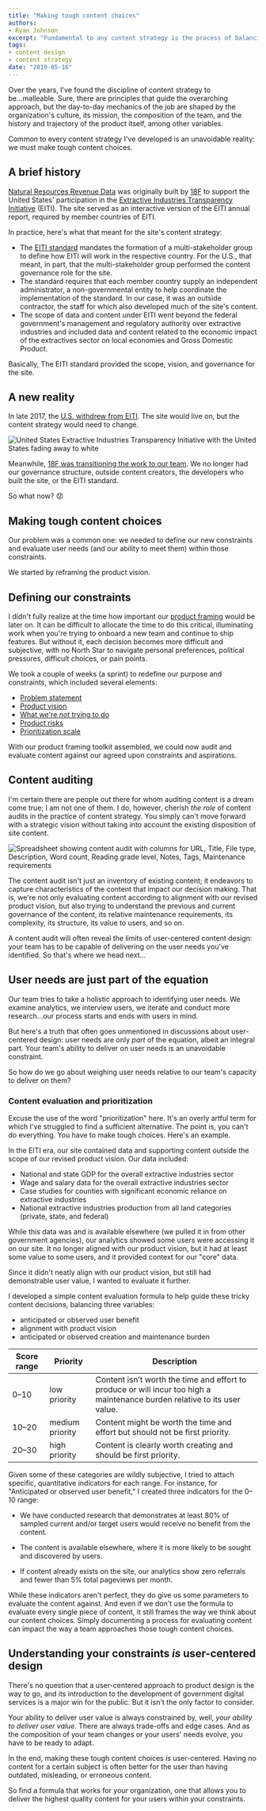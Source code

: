 ```yaml
---
title: "Making tough content choices"
authors:
- Ryan Johnson
excerpt: "Fundamental to any content strategy is the process of balancing user needs, business objectives, and workflow requirements. Evaluating those variables leads to the real challenge to come: making difficult content choices."
tags:
- content design
- content strategy
date: "2019-05-16"
---
```


Over the years, I've found the discipline of content strategy to be...malleable. Sure, there are principles that guide the overarching approach, but the day-to-day mechanics of the job are shaped by the organization's culture, its mission, the composition of the team, and the history and trajectory of the product itself, among other variables.

Common to every content strategy I've developed is an unavoidable reality: we must make tough content choices.

## A brief history

[Natural Resources Revenue Data](https://revenuedata.doi.gov/) was originally built by [18F](https://18f.gsa.gov/) to support the United States' participation in the [Extractive Industries Transparency Initiative](https://eiti.org/) (EITI). The site served as an interactive version of the EITI annual report, required by member countries of EITI.

In practice, here's what that meant for the site's content strategy:

- The [EITI standard](https://eiti.org/collections/eiti-standard) mandates the formation of a multi-stakeholder group to define how EITI will work in the respective country. For the U.S., that meant, in part, that the multi-stakeholder group performed the content governance role for the site.
- The standard requires that each member country supply an independent administrator, a non-governmental entity to help coordinate the implementation of the standard. In our case, it was an outside contractor, the staff for which also developed much of the site's content.
- The scope of data and content under EITI went beyond the federal government's management and regulatory authority over extractive industries and included data and content related to the economic impact of the extractives sector on local economies and Gross Domestic Product.

Basically, The EITI standard provided the scope, vision, and governance for the site.

## A new reality

In late 2017, the [U.S. withdrew from EITI](https://revenuedata.doi.gov/about/#history). The site would live on, but the content strategy would need to change.

![United States Extractive Industries Transparency Initiative with the United States fading away to white](./useiti-fade.gif)

Meanwhile, [18F was transitioning the work to our team](https://18f.gsa.gov/2018/05/01/lessons-from-an-18f-product-transition/). We no longer had our governance structure, outside content creators, the developers who built the site, or the EITI standard.

So what now? 😟

## Making tough content choices

Our problem was a common one: we needed to define our new constraints and evaluate user needs (and our ability to meet them) within those constraints.

We started by reframing the product vision.

## Defining our constraints

I didn't fully realize at the time how important our [product framing](https://github.com/ONRR/doi-extractives-data/wiki/Product-framing) would be later on. It can be difficult to allocate the time to do this critical, illuminating work when you're trying to onboard a new team and continue to ship features. But without it, each decision becomes more difficult and subjective, with no North Star to navigate personal preferences, political pressures, difficult choices, or pain points.

We took a couple of weeks (a sprint) to redefine our purpose and constraints, which included several elements:

- [Problem statement](https://github.com/ONRR/doi-extractives-data/wiki/Product-framing#problem-statement)
- [Product vision](https://github.com/ONRR/doi-extractives-data/wiki/Product-framing#our-vision)
- [What we're _not_ trying to do](https://github.com/ONRR/doi-extractives-data/wiki/Product-framing#what-we-are-not-trying-to-do)
- [Product risks](https://github.com/ONRR/doi-extractives-data/wiki/Product-framing#risks)
- [Prioritization scale](https://github.com/ONRR/doi-extractives-data/wiki/Prioritization-Scale)

With our product framing toolkit assembled, we could now audit and evaluate content against our agreed upon constraints and aspirations.

## Content auditing

I'm certain there are people out there for whom auditing content is a dream come true; I am not one of them. I do, however, cherish _the role_ of content audits in the practice of content strategy. You simply can't move forward with a strategic vision without taking into account the existing disposition of site content.

![Spreadsheet showing content audit with columns for URL, Title, File type, Description, Word count, Reading grade level, Notes, Tags, Maintenance requirements](./screen-content-audit.png)

The content audit isn't just an inventory of existing content; it endeavors to capture characteristics of the content that impact our decision making. That is, we're not only evaluating content according to alignment with our revised product vision, but also trying to understand the previous and current governance of the content, its relative maintenance requirements, its complexity, its structure, its value to users, and so on.

A content audit will often reveal the limits of user-centered content design: your team has to be capable of delivering on the user needs you've identified. So that's where we head next...

## User needs are just part of the equation

Our team tries to take a holistic approach to identifying user needs. We examine analytics, we interview users, we iterate and conduct more research...our process starts and ends with users in mind.

But here's a truth that often goes unmentioned in discussions about user-centered design: user needs are only _part_ of the equation, albeit an integral part. Your team's ability to deliver on user needs is an unavoidable constraint.

So how do we go about weighing user needs relative to our team's capacity to deliver on them?

### Content evaluation and prioritization

Excuse the use of the word "prioritization" here. It's an overly artful term for which I've struggled to find a sufficient alternative. The point is, you can't do everything. You have to make tough choices. Here's an example.

In the EITI era, our site contained data and supporting content outside the scope of our revised product vision. Our data included:

- National and state GDP for the overall extractive industries sector
- Wage and salary data for the overall extractive industries sector
- Case studies for counties with significant economic reliance on extractive industries
- National extractive industries production from all land categories (private, state, and federal)

While this data was and is available elsewhere (we pulled it in from other government agencies), our analytics showed some users were accessing it on our site. It no longer aligned with our product vision, but it had at least some value to some users, and it provided context for our "core" data.

Since it didn't neatly align with our product vision, but still had demonstrable user value, I wanted to evaluate it further.

I developed a simple content evaluation formula to help guide these tricky content decisions, balancing three variables:

- anticipated or observed user benefit
- alignment with product vision
- anticipated or observed creation and maintenance burden


| Score range | Priority        | Description                                                                                                                |
|-------------|-----------------|----------------------------------------------------------------------------------------------------------------------------|
| 0–10        | low priority    | Content isn’t worth the time and effort to produce or will incur too high a maintenance burden relative to its user value. |
| 10–20       | medium priority | Content might be worth the time and effort but should not be first priority.                                               |
| 20–30       | high priority   | Content is clearly worth creating and should be first priority.  

Given some of these categories are wildly subjective, I tried to attach specific, quantitative indicators for each range. For instance, for "Anticipated or observed user benefit," I created three indicators for the 0–10 range:

- We have conducted research that demonstrates at least 80% of sampled current and/or target users would receive no benefit from the content.

- The content is available elsewhere, where it is more likely to be sought and discovered by users.

- If content already exists on the site, our analytics show zero referrals and fewer than 5% total pageviews per month.

While these indicators aren't perfect, they do give us some parameters to evaluate the content against. And even if we don't use the formula to evaluate every single piece of content, it still frames the way we think about our content choices. Simply documenting a process for evaluating content can impact the way a team approaches those tough content choices.

## Understanding your constraints _is_ user-centered design

There's no question that a user-centered approach to product design is the way to go, and its introduction to the development of government digital services is a major win for the public. But it isn't the only factor to consider.

Your ability to deliver user value is always constrained by, well, _your ability to deliver user value_. There are always trade-offs and edge cases. And as the composition of your team changes or your users' needs evolve, you have to be ready to adapt.

In the end, making these tough content choices _is_ user-centered. Having no content for a certain subject is often better for the user than having outdated, misleading, or erroneous content.

So find a formula that works for your organization, one that allows you to deliver the highest quality content for your users within your constraints.
